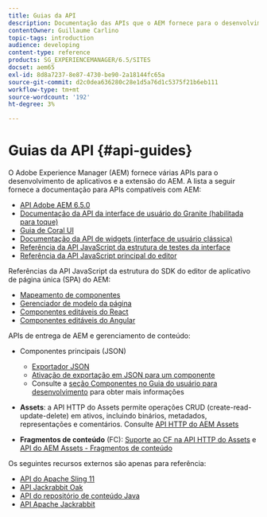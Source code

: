 ```yaml
---
title: Guias da API
description: Documentação das APIs que o AEM fornece para o desenvolvimento de aplicativos
contentOwner: Guillaume Carlino
topic-tags: introduction
audience: developing
content-type: reference
products: SG_EXPERIENCEMANAGER/6.5/SITES
docset: aem65
exl-id: 8d8a7237-8e87-4730-be90-2a18144fc65a
source-git-commit: d2c0dea636280c28e1d5a76d1c5375f21b6eb111
workflow-type: tm+mt
source-wordcount: '192'
ht-degree: 3%

---
```


# Guias da API {#api-guides}

O Adobe Experience Manager (AEM) fornece várias APIs para o desenvolvimento de aplicativos e a extensão do AEM. A lista a seguir fornece a documentação para APIs compatíveis com AEM:

* [API Adobe AEM 6.5.0](https://www.adobe.io/experience-manager/reference-materials/6-5/javadoc/index.html)
* [Documentação da API da interface de usuário do Granite (habilitada para toque)](https://www.adobe.io/experience-manager/reference-materials/6-5/granite-ui/api/index.html)
* [Guia de Coral UI](https://www.adobe.io/experience-manager/reference-materials/6-5/coral-ui/coralui3/index.html)
* [Documentação da API de widgets (interface de usuário clássica)](https://www.adobe.io/experience-manager/reference-materials/6-5/widgets-api/index.html)
* [Referência da API JavaScript da estrutura de testes da interface](https://www.adobe.io/experience-manager/reference-materials/6-5/test-api/index.html)
* [Referência da API JavaScript principal do editor](https://www.adobe.io/experience-manager/reference-materials/6-5/jsdoc/ui-touch/editor-core/index.html)

Referências da API JavaScript da estrutura do SDK do editor de aplicativo de página única (SPA) do AEM:

* [Mapeamento de componentes](https://www.npmjs.com/package/@adobe/aem-spa-component-mapping)
* [Gerenciador de modelo da página](https://www.npmjs.com/package/@adobe/aem-spa-page-model-manager)
* [Componentes editáveis do React](https://www.npmjs.com/package/@adobe/aem-react-editable-components)
* [Componentes editáveis do Angular](https://www.npmjs.com/package/@adobe/aem-angular-editable-components)

APIs de entrega de AEM e gerenciamento de conteúdo:

* Componentes principais (JSON)

   * [Exportador JSON](/help/sites-developing/json-exporter.md)
   * [Ativação de exportação em JSON para um componente](/help/sites-developing/json-exporter-components.md)
   * Consulte a [seção Componentes no Guia do usuário para desenvolvimento](/help/sites-developing/getting-started.md) para obter mais informações

* **Assets**: a API HTTP do Assets permite operações CRUD (create-read-update-delete) em ativos, incluindo binários, metadados, representações e comentários. Consulte [API HTTP do AEM Assets](/help/assets/mac-api-assets.md)

* **Fragmentos de conteúdo** (FC): [Suporte ao CF na API HTTP do Assets](/help/assets/assets-api-content-fragments.md) e [API do AEM Assets - Fragmentos de conteúdo](https://www.adobe.io/experience-manager/reference-materials/6-5/assets-api-content-fragments/index.html)

Os seguintes recursos externos são apenas para referência:

* [API do Apache Sling 11](https://sling.apache.org/apidocs/sling11/)
* [API Jackrabbit Oak](https://jackrabbit.apache.org/oak/docs/oak_api/overview.html)
* [API do repositório de conteúdo Java](https://www.adobe.io/experience-manager/reference-materials/spec/javax.jcr/javadocs/jcr-2.0/index.html)
* [API Apache Jackrabbit](https://jackrabbit.apache.org/api)
